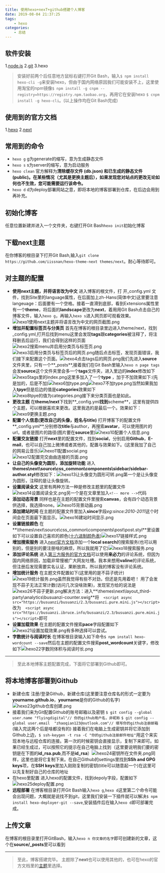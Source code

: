 ```yaml
---
title: 使用hexo+nexT+github搭建个人博客
date: 2019-08-04 21:37:25
tags:
	- hexo
categories:
	- 总结
---
```



## 软件安装
1.[node.js](https://nodejs.org/en/)
2.[git](https://git-scm.com/downloads)
3.hexo
> 安装好前两个后任意地方鼠标右键打开Git Bash，输入`$ npm install hexo-cli -g`来安装hexo，但由于国内网络原因我们可能安装不上，这里使用淘宝的npm镜像`$ npm install -g cnpm --registry=https://registry.npm.taobao.org`，再用它在安装hexo `$ cnpm install -g hexo-cli`。(以上操作均在Git Bash完成)
## 使用到的官方文档
1.[hexo](https://hexo.io/docs/)
2.[next](http://theme-next.iissnan.com/getting-started.html)
## 常用到的命令
- `hexo g` g为generate的缩写，意为生成静态文件
- `hexo s` s为server的缩写，意为启动服务
- `hexo clean`  官方解释为**清除缓存文件 (db.json) 和已生成的静态文件 (public)。在某些情况（尤其是更换主题后），如果发现您对站点的更改无论如何也不生效，您可能需要运行该命令。**
- `hexo d` d为deploy部署网站之意，即将本地的博客部署到仓库，在后边会用到再补充。
## 初始化博客
任意位置新建并进入一个文件夹，右键打开Git Bash`hexo init`初始化博客
## 下载next主题
在你博客的根目录下打开Git Bash,输入`git clone https://github.com/iissnan/hexo-theme-next themes/next`。耐心等待即可。
## 对主题的配置
- **使用next主题，并将语言改为中文**
进入博客的根文件，打	开_config.yml	文件，找到Site里的language属性，在后面加上zh-Hans(简体中文)这里要注意langeuage：后面要有一个空格。接着一直滑到底部，看到Extensions属性里有一个**theme**，将后面的**landscape**更改为**next**，着用用Git Bash点击自己的博客文件，输入`hexo g`，再输入`hexo s`进入网页即可观看效果。![hexo1使用next主题并将语言改为中文的网页截图.png](https://i.loli.net/2019/08/04/lFQYt6i4HJjT1Nz.png)
- **增加并配置标签页与分类页**
首先在博客的根目录里边进入theme/next，找到_config.yml,打开后找到menu这里会发现**tags**跟**categories**被注释了，将注释删去后运行，我们会得到这样的页面![hexo2搜索menu并启用分类页与标签页.png](https://i.loli.net/2019/08/04/APdjf9XIhH7WuOq.png)![hexo3启用分类页与标签页后的网页.png](https://i.loli.net/2019/08/04/tuqzxBASZdsUjE4.png)随后点击标签，发现页面错误，我们接下来配置这个页面。![hexo4点击tags后的网页.png](https://i.loli.net/2019/08/04/dtaWSMRXOhuJcUP.png)我们先进入**source**文件夹里，只有一个**_posts**,接着我们在Git Bash里输入`hexo n page tags`会发**source**这个文件夹里会多一个**tags**文件夹，进入里边的**index**修改如下![hexo5tags里的index.png](https://i.loli.net/2019/08/04/l1sHq2LUYSbc5Bz.png)这里多加入了一个**type** ，加于不加效果如下:(先是加的，后是不加)![hexo6加type.png](https://i.loli.net/2019/08/04/b2AvfkCTPlyXKc3.png)![hexo7不加type.png](https://i.loli.net/2019/08/04/ZEhNlzYKq4m3p21.png)当然如果我加入**tpye**但是后边的值是**categories**效果如下![hexo8tpye的值为categories.png](https://i.loli.net/2019/08/04/zemwyVTSlCB35Kj.png)接下来分类页面也是如此。
- **更改主题**
在**theme/next**下找到**_config.yml**找到**scheme**，这里有提供四个主题，可以根据喜欢来更改。这里我选的是最后一个。效果如下：![hexo9更换主题.png](https://i.loli.net/2019/08/04/lzJI7EkiLRwtBUC.png)
- **配置个人信息(更改自己的头像，姓名与title)** 
打开博客下的配置文件**_config.yml**,分别修改**title**与author，再搜索**avatar**，可以使用图片的url，或者是图片的路径(图片要在**source**里)![hexo10配置个人信息.png](https://i.loli.net/2019/08/04/Cv2dF6K8mIpl3Pn.png)
- **配置交友链接**
打开**next**里的配置文件，找到**social**，分别启用**Github**，**E-mail**，也可以自己加上微博或者其他的，配置与效果如下。(这里我加了自己的网易云音乐)![hexo11配置social.png](https://i.loli.net/2019/08/04/b1jvpI9JDW4hEUi.png)![hexo12配置完交由由连接的页面.png](https://i.loli.net/2019/08/04/wZYXlvCTWcM7dLj.png)
- **让自己的头像变为圆形，添加旋转功能**
进入**themes\next\source\css_common\components\sidebar/sidebar-author.styl**修改如下：![hexo13让头像变为圆形可转.png](https://i.loli.net/2019/08/04/oDw1JzxPF3sTKpZ.png)第一个是让头像变为圆形，注释的是让头像旋转。
- **设置阅读全文**
这里有两种方法一种是修改主题里的配置文件![hexo14设置阅读全文.png](https://i.loli.net/2019/08/04/7anpVPg2ocY9QTw.png)另一个是在文章里加入`<!-- more -->`代码
- **添加动态背景**
同样也是在主题的配置文件里搜索**canvas**，会有四个动态背景供选择，我选择none。![hexo15背景动画.png](https://i.loli.net/2019/08/04/ijf7eWEQa2VZ64L.png)
- **添加建站时间**
在主题的配置文件里加入**since**字段*eg:since:2010-2011*这个时间会在页面最下面显示。![hexo16建站时间显示.png](https://i.loli.net/2019/08/04/rAw2LUnqGJSDWNs.png)
- **设置链接颜色**
在**\themes\next\source\css_common\components\post\post.styl**里设置如下可以设置自己喜欢的颜色([十六进制颜色表](https://blog.csdn.net/andyguan01_2/article/details/86623335))![hexo17链接样式.png](https://i.loli.net/2019/08/04/9FSiWhN6jEAZcdw.png)
- **增加搜索服务**
进入[next官方文档](http://theme-next.iissnan.com/getting-started.html)添加一个**local search**的搜索服务(也可以用别的，但是别的要注册啥的麻烦，所以我就用了它)![hexo18搜索服务.png](https://i.loli.net/2019/08/04/92gIpG1POyHli4x.png)
- **添加评论系统**
进入[第三方服务的官方文档](http://theme-next.iissnan.com/third-party-services.html)可以使用**来必力**的评论系统，但因为国内网络原因，加载非常慢被广大网友吐槽。我本来想用**valine**的评论系统，但注册后发现需要实名认证，果断放弃。所以我的博客没有评论系统。
- **增加统计服务**
在主题文件配置如下(这里用的是不蒜子统计)![hexo19统计服务.png](https://i.loli.net/2019/08/04/8OAyX57DFWpVlSR.png)虽然我觉得有些不对劲，但还是先用着吧！
用了会发现不蒜子无法正常计数(访问几次没啥效果)，发现官方给的说法是![hexo26不蒜子更新.png](https://i.loli.net/2019/08/05/dPxM4yhpOtj16Nc.png)解决方法：进入**\themes\next\layout\_third-party\analytics\busuanzi-counter.swig**将`  <script async src="https://busuanzi/busuanzi/2.3/busuanzi.pure.mini.js"></script>`改为`  <script async src="https://busuanzi.ibruce.info/busuanzi/2.3/busuanzi.pure.mini.js"></script>`即可
- **设置加载效果**
在主题的配置文件搜索**pace**字段配置如下![hexo21设置加载效果.png](https://i.loli.net/2019/08/04/J4YeOM8yEdAcmTj.png)有多种选择可以尝试。
- **字数统计与阅读时长**
在博客根目录输入如下命令`$ npm install hexo-wordcount --save`然后在主题的配置文件搜索**post_wordcount**关键字，修改如下![hexo22字数同体积与阅读时长.png](https://i.loli.net/2019/08/04/zkdRMmOIQwHf8iE.png)
-------
> 至此本地博客主题配置完成，下面将它部署到Github即可。
## 将本地博客部署到Github
- 新建仓库
注册/登录Github，新建仓库(这里要注意仓库名的形式一定要为**yourname.github.io**，**yourname**是你的Github的名字)![hexo23github仓库创建.png](https://i.loli.net/2019/08/05/4MLCwp6tgc8xnYv.png)
- 接着我们来为Git配置Github的账号邮箱以及密钥
`$ git config --global user.name "flyingdigital"// 你的github用户名，非昵称`
`$ git config --global user.email  "zhaoqian123@outlook.com"// 填写你的github注册邮箱`(输入完这两个后是啥都没有的)
接着我们在电脑上生成密钥并将它添加到Github上边，`$ ssh-keygen -t rsa -C "你的github注册邮件地址"`用这个来实现本地与远程仓库的连接。第一次的时候密钥会直接显示，复制下来即可。如果已经生成过，可以按照它的提示在自己电脑上找到（这里要说明我们要的密钥是在下图的**id_rsa.pub**,而不是**id_rsa**）![hexo24密钥所在文件夹.png](https://i.loli.net/2019/08/05/GoV6JZ1K3jQhC5U.png)同样，这里也是将它复制下来。在自己Github的settings里找到**SSh and GPG keys**项，在**SSH keys**里加入刚刚复制的密钥(title可以随意起一个)在这里可以先复制好自己的仓库的地址
- 在hexo里配置
进入hexo的配置文件，找到depoly字段，配置如下![hexo25deploy配置.png](https://i.loli.net/2019/08/05/xFkvARwiDdqjTtE.png)
- **远程部署**
在博客根目录打开Git Bash输入`hexo g`,`hexo d`这里第二个命令可能会出现问题，大概就是说找不到git，这里我们安装一下插件就可以解决`$ npm install hexo-deployer-git --save`,安装插件后在输入`hexo d`即可部署完成。
## 上传文章
在博客的根目录里打开GitBash，输入`hexo n 你文章的名字`即可创建新的文章，这个在**source/_posts**里可以看到

-------

>至此，博客搭建完毕。
>主题除了**next**也可以使用其他的，也可在hexo的官方文档里的[主题](https://hexo.io/themes/)里选择。